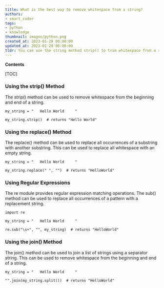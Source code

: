 ```yaml
---
title: What is the best way to remove whitespace from a string?
authors:
- smart_coder
tags:
- python
- knowledge
thumbnail: images/python.png
created_at: 2023-01-29 00:00:00
updated_at: 2023-01-29 00:00:00
tldr: You can use the string method strip() to trim whitespace from a string in Python.
---
```


**Contents**

[TOC]

### Using the strip() Method

The strip() method can be used to remove whitespace from the beginning and end of a string.

```
my_string = "   Hello World     "

my_string.strip()  # returns "Hello World"
```

### Using the replace() Method

The replace() method can be used to replace all occurrences of a substring with another substring. This can be used to replace all whitespace with an empty string.

```
my_string = "   Hello World     "

my_string.replace(" ", "")  # returns "HelloWorld"
```

### Using Regular Expressions

The re module provides regular expression matching operations. The sub() method can be used to replace all occurrences of a pattern with a replacement string.

```
import re

my_string = "   Hello World     "

re.sub("\s+", "", my_string)  # returns "HelloWorld"
```

### Using the join() Method

The join() method can be used to join a list of strings using a separator string. This can be used to remove whitespace from the beginning and end of a string.

```
my_string = "   Hello World     "

"".join(my_string.split())  # returns "HelloWorld"
```
